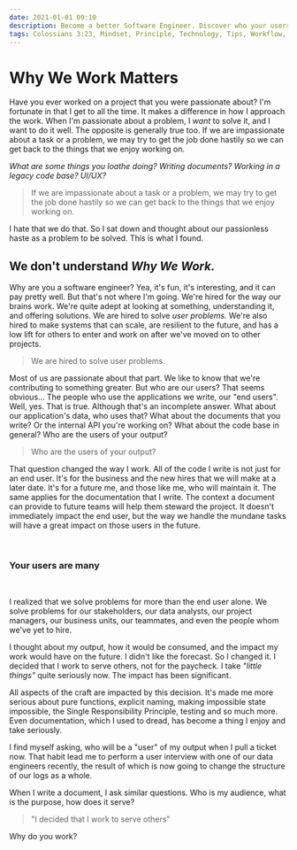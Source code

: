 ```yaml
---
date: 2021-01-01 09:10
description: Become a better Software Engineer. Discover who your users really are, then, work with purpose and be diligent even in the little things.
tags: Colossians 3:23, Mindset, Principle, Technology, Tips, Workflow,
---
```

# Why We Work Matters

Have you ever worked on a project that you were passionate about? I'm fortunate in that I get to all the time. It makes a difference in how I approach the work. When I'm passionate about a problem, I _want_ to solve it, and I want to do it well. The opposite is generally true too. If we are impassionate about a task or a problem, we may try to get the job done hastily so we can get back to the things that we enjoy working on. 

_What are some things you loathe doing? Writing documents? Working in a legacy code base? UI/UX?_

> If we are impassionate about a task or a problem, we may try to get the job done hastily so we can get back to the things that we enjoy working on. 

I hate that we do that. So I sat down and thought about our passionless haste as a problem to be solved. This is what I found.

## We don't understand _Why We Work._

Why are you a software engineer? Yea, it's fun, it's interesting, and it can pay pretty well. But that's not where I'm going. We're hired for the way our brains work. We're quite adept at looking at something, understanding it, and offering solutions. We are hired to solve _user problems._ We're also hired to make systems that can scale, are resilient to the future, and has a low lift for others to enter and work on after we've moved on to other projects. 

> We are hired to solve user problems.

Most of us are passionate about that part. We like to know that we're contributing to something greater. But who are our users? That seems obvious... The people who use the applications we write, our "end users". Well, yes. That is true. Although that's an incomplete answer. What about our application's data, who uses that? What about the documents that you write? Or the internal API you're working on? What about the code base in general? Who are the users of your output?

> Who are the users of your output?

That question changed the way I work. All of the code I write is not just for an end user. It's for the business and the new hires that we will make at a later date. It's for a future me, and those like me, who will maintain it. The same applies for the documentation that I write. The context a document can provide to future teams will help them steward the project. It doesn't immediately impact the end user, but the way we handle the mundane tasks will have a great impact on those users in the future.

<br/>

### Your users are many
<br/>

I realized that we solve problems for more than the end user alone. We solve problems for our stakeholders, our data analysts, our project managers, our business units, our teammates, and even the people whom we've yet to hire. 

I thought about my output, how it would be consumed, and the impact my work would have on the future. I didn't like the forecast. So I changed it. I decided that I work to serve others, not for the paycheck. I take _"little things"_ quite seriously now. The impact has been significant. 

All aspects of the craft are impacted by this decision. It's made me more serious about pure functions, explicit naming, making impossible state impossible, the Single Responsibility Principle, testing and so much more. Even documentation, which I used to dread, has become a thing I enjoy and take seriously. 

I find myself asking, who will be a "user" of my output when I pull a ticket now. That habit lead me to perform a user interview with one of our data engineers recently, the result of which is now going to change the structure of our logs as a whole.

When I write a document, I ask similar questions. Who is my audience, what is the purpose, how does it serve?

> "I decided that I work to serve others"

Why do you work?
